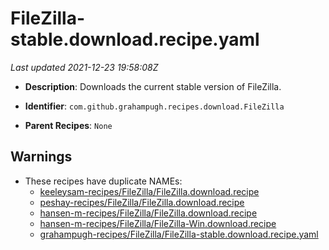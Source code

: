 # FileZilla-stable.download.recipe.yaml

_Last updated 2021-12-23 19:58:08Z_

- **Description**: Downloads the current stable version of FileZilla.

- **Identifier**: `com.github.grahampugh.recipes.download.FileZilla`

- **Parent Recipes**: `None`

## Warnings

- These recipes have duplicate NAMEs:
    - [keeleysam-recipes/FileZilla/FileZilla.download.recipe](/autopkg-dupe-tracker/keeleysam-recipes/FileZilla/FileZilla.download.recipe)
    - [peshay-recipes/FileZilla/FileZilla.download.recipe](/autopkg-dupe-tracker/peshay-recipes/FileZilla/FileZilla.download.recipe)
    - [hansen-m-recipes/FileZilla/FileZilla.download.recipe](/autopkg-dupe-tracker/hansen-m-recipes/FileZilla/FileZilla.download.recipe)
    - [hansen-m-recipes/FileZilla/FileZilla-Win.download.recipe](/autopkg-dupe-tracker/hansen-m-recipes/FileZilla/FileZilla-Win.download.recipe)
    - [grahampugh-recipes/FileZilla/FileZilla-stable.download.recipe.yaml](/autopkg-dupe-tracker/grahampugh-recipes/FileZilla/FileZilla-stable.download.recipe.yaml)